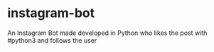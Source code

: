 # instagram-bot
An Instagram Bot made developed in Python who likes the post with #python3 and follows the user
